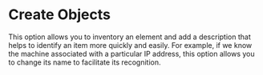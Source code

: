 # Create Objects

This option allows you to inventory an element and add a description that helps to identify an item more quickly and easily. For example, if we know the machine associated with a particular IP address, this option allows you to change its name to facilitate its recognition.